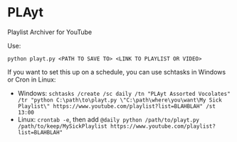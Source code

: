 # PLAyt
Playlist Archiver for YouTube

Use:

`python playt.py <PATH TO SAVE TO> <LINK TO PLAYLIST OR VIDEO>`

If you want to set this up on a schedule, you can use schtasks in Windows or Cron in Linux:


* Windows: ```schtasks /create /sc daily /tn "PLAyt Assorted Vocolates" /tr "python C:\path\to\playt.py \"C:\path\where\you\want\My Sick Playlist\" https://www.youtube.com/playlist?list=BLAHBLAH" /st 13:00```
* Linux: `crontab -e`, then add ```@daily python /path/to/playt.py /path/to/keep/MySickPlaylist https://www.youtube.com/playlist?list=BLAHBLAH"```